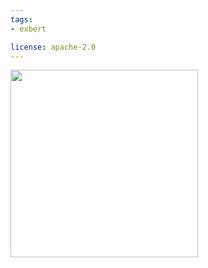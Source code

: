 ```yaml
---
tags:
- exbert

license: apache-2.0
---
```


<a href="https://huggingface.co/exbert/?model=albert-base-v1">
	<img width="300px" src="https://cdn-media.huggingface.co/exbert/button.png">
</a>
